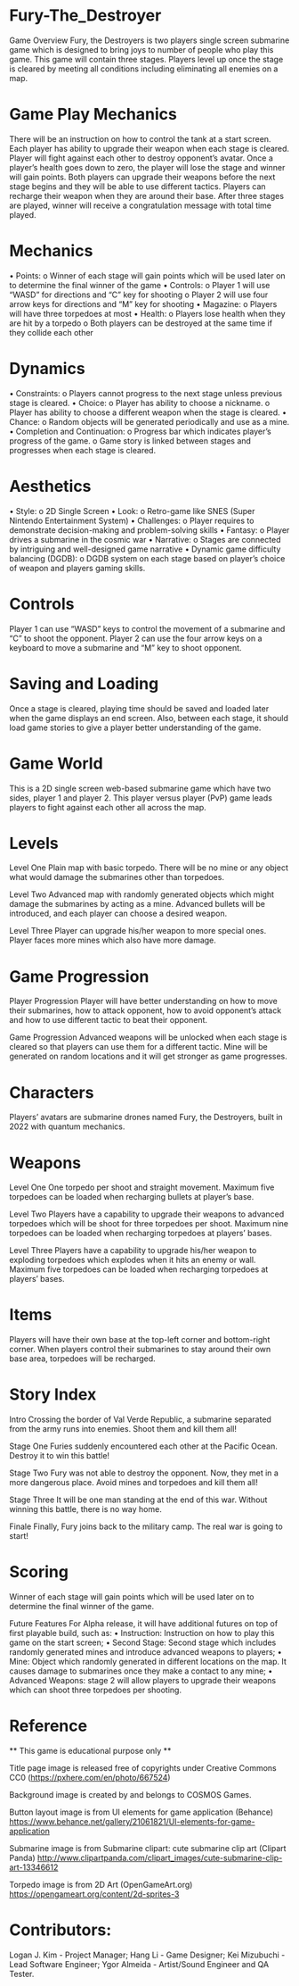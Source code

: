 # Fury-The_Destroyer
Game Overview 
Fury, the Destroyers is two players single screen submarine game which is designed to bring joys to number of people who play this game. This game will contain three stages. Players level up once the stage is cleared by meeting all conditions including eliminating all enemies on a map.

# Game Play Mechanics
There will be an instruction on how to control the tank at a start screen. Each player has ability to upgrade their weapon when each stage is cleared. Player will fight against each other to destroy opponent’s avatar. Once a player’s health goes down to zero, the player will lose the stage and winner will gain points.  Both players can upgrade their weapons before the next stage begins and they will be able to use different tactics. Players can recharge their weapon when they are around their base. After three stages are played, winner will receive a congratulation message with total time played.

# Mechanics
•	Points:
  o	Winner of each stage will gain points which will be used later on to determine the final winner of the game
•	Controls:
  o	Player 1 will use “WASD” for directions and “C” key for shooting
  o	Player 2 will use four arrow keys for directions and “M” key for shooting
•	Magazine:
  o	Players will have three torpedoes at most
•	Health:
  o	Players lose health when they are hit by a torpedo
  o	Both players can be destroyed at the same time if they collide each other

# Dynamics
•	Constraints:
  o	Players cannot progress to the next stage unless previous stage is cleared.
•	Choice:
  o	Player has ability to choose a nickname.
  o	Player has ability to choose a different weapon when the stage is cleared.
•	Chance:
  o	Random objects will be generated periodically and use as a mine.
•	Completion and Continuation:
  o	Progress bar which indicates player’s progress of the game.
  o	Game story is linked between stages and progresses when each stage is cleared.

# Aesthetics
•	Style:
  o	2D Single Screen
•	Look:
  o	Retro-game like SNES (Super Nintendo Entertainment System)
•	Challenges:
  o	Player requires to demonstrate decision-making and problem-solving skills
•	Fantasy:
  o	Player drives a submarine in the cosmic war
•	Narrative:
  o	Stages are connected by intriguing and well-designed game narrative
•	Dynamic game difficulty balancing (DGDB):
  o	DGDB system on each stage based on player’s choice of weapon and players gaming skills.

# Controls
Player 1 can use “WASD” keys to control the movement of a submarine and “C” to shoot the opponent. Player 2 can use the four arrow keys on a keyboard to move a submarine and “M” key to shoot opponent.

# Saving and Loading
Once a stage is cleared, playing time should be saved and loaded later when the game displays an end screen. Also, between each stage, it should load game stories to give a player better understanding of the game.

# Game World 
This is a 2D single screen web-based submarine game which have two sides, player 1 and player 2. This player versus player (PvP) game leads players to fight against each other all across the map.

# Levels 
Level One
Plain map with basic torpedo. There will be no mine or any object what would damage the submarines other than torpedoes.

Level Two
Advanced map with randomly generated objects which might damage the submarines by acting as a mine. Advanced bullets will be introduced, and each player can choose a desired weapon.

Level Three
Player can upgrade his/her weapon to more special ones. Player faces more mines which also have more damage.

# Game Progression
Player Progression
Player will have better understanding on how to move their submarines, how to attack opponent, how to avoid opponent’s attack and how to use different tactic to beat their opponent. 

Game Progression
Advanced weapons will be unlocked when each stage is cleared so that players can use them for a different tactic. Mine will be generated on random locations and it will get stronger as game progresses.

# Characters
Players’ avatars are submarine drones named Fury, the Destroyers, built in 2022 with quantum mechanics.

# Weapons
Level One
One torpedo per shoot and straight movement. Maximum five torpedoes can be loaded when recharging bullets at player’s base.

Level Two
Players have a capability to upgrade their weapons to advanced torpedoes which will be shoot for three torpedoes per shoot. Maximum nine torpedoes can be loaded when recharging torpedoes at players’ bases.

Level Three
Players have a capability to upgrade his/her weapon to exploding torpedoes which explodes when it hits an enemy or wall. Maximum five torpedoes can be loaded when recharging torpedoes at players’ bases.

# Items
Players will have their own base at the top-left corner and bottom-right corner. When players control their submarines to stay around their own base area, torpedoes will be recharged.

# Story Index
Intro
Crossing the border of Val Verde Republic, a submarine separated from the army runs into enemies. Shoot them and kill them all!

Stage One
Furies suddenly encountered each other at the Pacific Ocean. Destroy it to win this battle!

Stage Two
Fury was not able to destroy the opponent. Now, they met in a more dangerous place. Avoid mines and torpedoes and kill them all!

Stage Three
It will be one man standing at the end of this war. Without winning this battle, there is no way home.

Finale
Finally, Fury joins back to the military camp. The real war is going to start!

# Scoring
Winner of each stage will gain points which will be used later on to determine the final winner of the game.
 
Future Features
For Alpha release, it will have additional futures on top of first playable build, such as:
•	Instruction: Instruction on how to play this game on the start screen;
•	Second Stage: Second stage which includes randomly generated mines and introduce advanced weapons to players;
•	Mine: Object which randomly generated in different locations on the map. It causes damage to submarines once they make a contact to any mine;
•	Advanced Weapons: stage 2 will allow players to upgrade their weapons which can shoot three torpedoes per shooting.

# Reference

** This game is educational purpose only **

Title page image is released free of copyrights under Creative Commons CC0 (https://pxhere.com/en/photo/667524)

Background image is created by and belongs to COSMOS Games.

Button layout image is from UI elements for game application (Behance)
https://www.behance.net/gallery/21061821/UI-elements-for-game-application 

Submarine image is from Submarine clipart: cute submarine clip art (Clipart Panda)
http://www.clipartpanda.com/clipart_images/cute-submarine-clip-art-13346612 

Torpedo image is from 2D Art (OpenGameArt.org)
https://opengameart.org/content/2d-sprites-3

# Contributors:
Logan J. Kim - Project Manager;
Hang Li - Game Designer;
Kei Mizubuchi - Lead Software Engineer;
Ygor Almeida - Artist/Sound Engineer and QA Tester.
